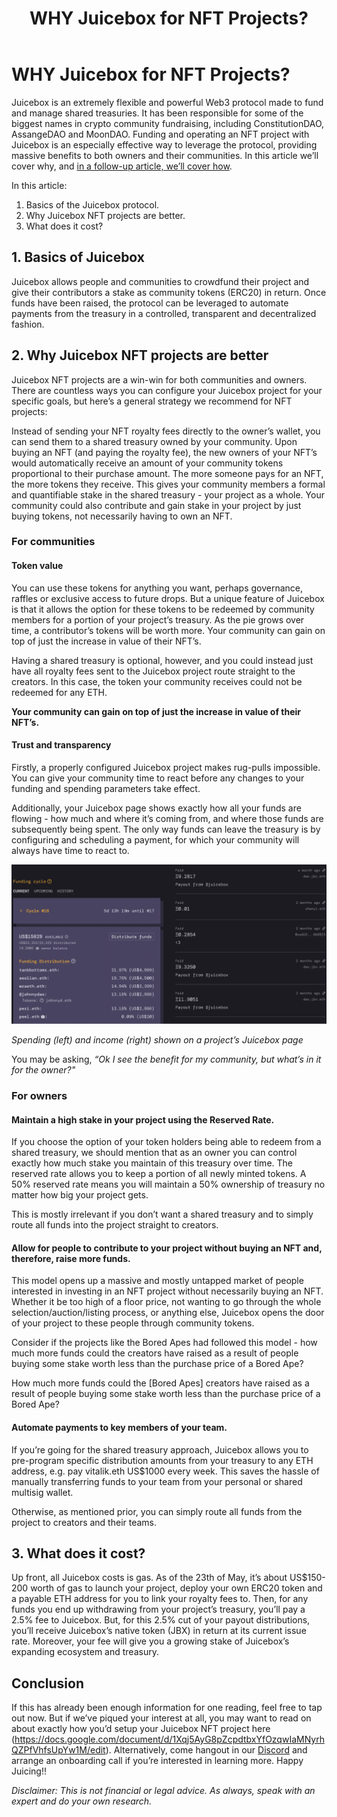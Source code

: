 ﻿---
slug: why-juicebox-for-nfts
title: WHY Juicebox for NFT Projects?
authors: [johnnyd]
tags: [guide, nft]
---

# WHY Juicebox for NFT Projects?


Juicebox is an extremely flexible and powerful Web3 protocol made to fund and manage shared treasuries. It has been responsible for some of the biggest names in crypto community fundraising, including ConstitutionDAO, AssangeDAO and MoonDAO. Funding and operating an NFT project with Juicebox is an especially effective way to leverage the protocol, providing massive benefits to both owners and their communities. In this article we’ll cover why, and [in a follow-up article, we’ll cover how](/blog/how-juicebox-for-nfts).

In this article: 
1. Basics of the Juicebox protocol.
2. Why Juicebox NFT projects are better.
3. What does it cost?

## 1. Basics of Juicebox
Juicebox allows people and communities to crowdfund their project and give their contributors a stake as community tokens (ERC20) in return. Once funds have been raised, the protocol can be leveraged to automate payments from the treasury in a controlled, transparent and decentralized fashion. 

## 2. Why Juicebox NFT projects are better
Juicebox NFT projects are a win-win for both communities and owners. There are countless ways you can configure your Juicebox project for your specific goals, but here’s a general strategy we recommend for NFT projects: 

Instead of sending your NFT royalty fees directly to the owner’s wallet, you can send them to a shared treasury owned by your community. Upon buying an NFT (and paying the royalty fee), the new owners of your NFT’s would automatically receive an amount of your community tokens proportional to their purchase amount. The more someone pays for an NFT, the more tokens they receive. This gives your community members a formal and quantifiable stake in the shared treasury - your project as a whole. Your community could also contribute and gain stake in your project by just buying tokens, not necessarily having to own an NFT. 

### For communities 
#### Token value 
You can use these tokens for anything you want, perhaps governance, raffles or exclusive access to future drops. But a unique feature of Juicebox is that it allows the option for these tokens to be redeemed by community members for a portion of your project’s treasury. As the pie grows over time, a contributor’s tokens will be worth more. Your community can gain on top of just the increase in value of their NFT’s.

Having a shared treasury is optional, however, and you could instead just have all royalty fees sent to the Juicebox project route straight to the creators. In this case, the token your community receives could not be redeemed for any ETH. 

**Your community can gain on top of just the increase in value of their NFT’s.**

#### Trust and transparency 

Firstly, a properly configured Juicebox project makes rug-pulls impossible. You can give your community time to react before any changes to your funding and spending parameters take effect. 

Additionally, your Juicebox page shows exactly how all your funds are flowing - how much and where it’s coming from, and where those funds are subsequently being spent. The only way funds can leave the treasury is by configuring and scheduling a payment, for which your community will always have time to react to. 

![](image1.webp)

*Spending (left) and income (right) shown on a project’s Juicebox page*

You may be asking, *“Ok I see the benefit for my community, but what’s in it for the owner?"*


### For owners

#### Maintain a high stake in your project using the Reserved Rate.

If you choose the option of your token holders being able to redeem from a shared treasury, we should mention that as an owner you can control exactly how much stake you maintain of this treasury over time. The reserved rate allows you to keep a portion of all newly minted tokens. A 50% reserved rate means you will maintain a 50% ownership of treasury no matter how big your project gets. 

This is mostly irrelevant if you don’t want a shared treasury and to simply route all funds into the project straight to creators. 

#### Allow for people to contribute to your project without buying an NFT and, therefore, raise more funds.

This model opens up a massive and mostly untapped market of people interested in investing in an NFT project without necessarily buying an NFT. Whether it be too high of a floor price, not wanting to go through the whole selection/auction/listing process, or anything else, Juicebox opens the door of your project to these people through community tokens.

Consider if the projects like the Bored Apes had followed this model - how much more funds could the creators have raised as a result of people buying some stake worth less than the purchase price of a Bored Ape? 

How much more funds could the [Bored Apes] creators have raised as a result of people buying some stake worth less than the purchase price of a Bored Ape? 

#### Automate payments to key members of your team.

If you’re going for the shared treasury approach, Juicebox allows you to pre-program specific distribution amounts from your treasury to any ETH address, e.g. pay vitalik.eth US$1000 every week. This saves the hassle of manually transferring funds to your team from your personal or shared multisig wallet. 

Otherwise, as mentioned prior, you can simply route all funds from the project to creators and their teams. 

## 3. What does it cost?

Up front, all Juicebox costs is gas. As of the 23th of May, it’s about US$150-200 worth of gas to launch your project, deploy your own ERC20 token and a payable ETH address for you to link your royalty fees to. Then, for any funds you end up withdrawing from your project’s treasury, you’ll pay a 2.5% fee to Juicebox. But, for this 2.5% cut of your payout distributions, you’ll receive Juicebox’s native token (JBX) in return at its current issue rate. Moreover, your fee will give you a growing stake of Juicebox’s expanding ecosystem and treasury. 

## Conclusion

If this has already been enough information for one reading, feel free to tap out now. But if we’ve piqued your interest at all, you may want to read on about exactly how you’d setup your Juicebox NFT project here (https://docs.google.com/document/d/1Xqj5AyG8pZcpdtbxYfOzqwIaMNyrhQZPfVhfsUpYw1M/edit). Alternatively, come hangout in our [Discord](https://discord.gg/juicebox) and arrange an onboarding call if you’re interested in learning more. Happy Juicing!! 

*Disclaimer: This is not financial or legal advice. As always, speak with an expert and do your own research.*
